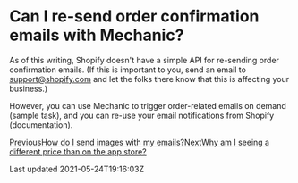 # Can I re-send order confirmation emails with Mechanic?

As of this writing, Shopify doesn't have a simple API for re-sending order confirmation emails. (If this is important to you, send an email to support@shopify.com and let the folks there know that this is affecting your business.)

However, you can use Mechanic to trigger order-related emails on demand (sample task), and you can re-use your email notifications from Shopify (documentation).

[PreviousHow do I send images with my emails?](/faq/how-do-i-send-images-with-my-emails)[NextWhy am I seeing a different price than on the app store?](/faq/why-am-i-seeing-a-different-price-than-on-the-app-store)

Last updated 2021-05-24T19:16:03Z